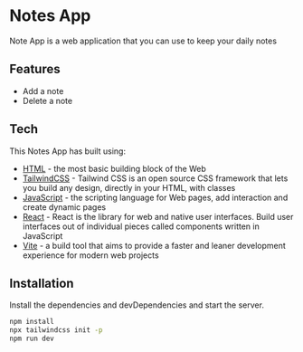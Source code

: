 # Notes App
Note App is a web application that you can use to keep your daily notes

## Features

- Add a note
- Delete a note
## Tech

This Notes App has built using:

- [HTML](https://developer.mozilla.org/en-US/docs/Web/HTML) - the most basic building block of the Web
- [TailwindCSS](https://tailwindcss.com/) -  Tailwind CSS is an open source CSS framework that lets you build any design, directly in your HTML, with classes
- [JavaScript](https://developer.mozilla.org/en-US/docs/Web/javascript) -  the scripting language for Web pages, add interaction and create dynamic pages
- [React](https://react.dev/) - React is the library for web and native user interfaces. Build user interfaces out of individual pieces called components written in JavaScript
- [Vite](https://vitejs.dev/) - a build tool that aims to provide a faster and leaner development experience for modern web projects

## Installation

Install the dependencies and devDependencies and start the server.

```sh
npm install
npx tailwindcss init -p
npm run dev
```
